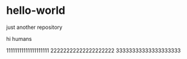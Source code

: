 # hello-world
just another repository

hi humans

11111111111111111111
22222222222222222222
33333333333333333333
